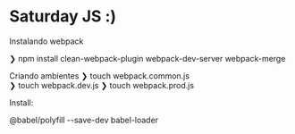 # Saturday JS :)
Instalando webpack

❯ npm install clean-webpack-plugin webpack-dev-server webpack-merge 

Criando ambientes
❯ touch webpack.common.js     
❯ touch webpack.dev.js
❯ touch webpack.prod.js

Install:

 @babel/polyfill --save-dev
 babel-loader

